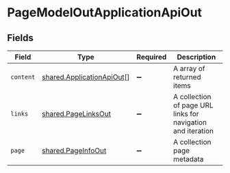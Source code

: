# PageModelOutApplicationApiOut


## Fields

| Field                                                                         | Type                                                                          | Required                                                                      | Description                                                                   |
| ----------------------------------------------------------------------------- | ----------------------------------------------------------------------------- | ----------------------------------------------------------------------------- | ----------------------------------------------------------------------------- |
| `content`                                                                     | [shared.ApplicationApiOut](../../../sdk/models/shared/applicationapiout.md)[] | :heavy_minus_sign:                                                            | A array of returned items                                                     |
| `links`                                                                       | [shared.PageLinksOut](../../../sdk/models/shared/pagelinksout.md)             | :heavy_minus_sign:                                                            | A collection of page URL links for navigation and iteration                   |
| `page`                                                                        | [shared.PageInfoOut](../../../sdk/models/shared/pageinfoout.md)               | :heavy_minus_sign:                                                            | A collection page metadata                                                    |